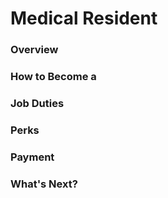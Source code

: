 # Medical Resident

### Overview
### How to Become a
### Job Duties
### Perks
### Payment
### What's Next?